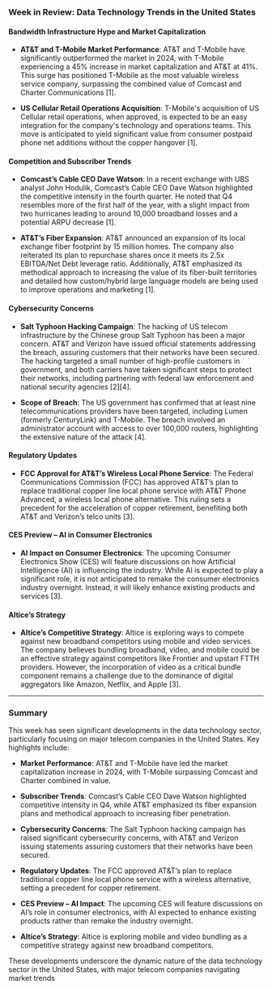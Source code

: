 ### Week in Review: Data Technology Trends in the United States

#### **Bandwidth Infrastructure Hype and Market Capitalization**

- **AT&T and T-Mobile Market Performance**: AT&T and T-Mobile have significantly outperformed the market in 2024, with T-Mobile experiencing a 45% increase in market capitalization and AT&T at 41%. This surge has positioned T-Mobile as the most valuable wireless service company, surpassing the combined value of Comcast and Charter Communications [1].
  
- **US Cellular Retail Operations Acquisition**: T-Mobile's acquisition of US Cellular retail operations, when approved, is expected to be an easy integration for the company's technology and operations teams. This move is anticipated to yield significant value from consumer postpaid phone net additions without the copper hangover [1].

#### **Competition and Subscriber Trends**

- **Comcast’s Cable CEO Dave Watson**: In a recent exchange with UBS analyst John Hodulik, Comcast’s Cable CEO Dave Watson highlighted the competitive intensity in the fourth quarter. He noted that Q4 resembles more of the first half of the year, with a slight impact from two hurricanes leading to around 10,000 broadband losses and a potential ARPU decrease [1].

- **AT&T’s Fiber Expansion**: AT&T announced an expansion of its local exchange fiber footprint by 15 million homes. The company also reiterated its plan to repurchase shares once it meets its 2.5x EBITDA/Net Debt leverage ratio. Additionally, AT&T emphasized its methodical approach to increasing the value of its fiber-built territories and detailed how custom/hybrid large language models are being used to improve operations and marketing [1].

#### **Cybersecurity Concerns**

- **Salt Typhoon Hacking Campaign**: The hacking of US telecom infrastructure by the Chinese group Salt Typhoon has been a major concern. AT&T and Verizon have issued official statements addressing the breach, assuring customers that their networks have been secured. The hacking targeted a small number of high-profile customers in government, and both carriers have taken significant steps to protect their networks, including partnering with federal law enforcement and national security agencies [2][4].

- **Scope of Breach**: The US government has confirmed that at least nine telecommunications providers have been targeted, including Lumen (formerly CenturyLink) and T-Mobile. The breach involved an administrator account with access to over 100,000 routers, highlighting the extensive nature of the attack [4].

#### **Regulatory Updates**

- **FCC Approval for AT&T’s Wireless Local Phone Service**: The Federal Communications Commission (FCC) has approved AT&T’s plan to replace traditional copper line local phone service with AT&T Phone Advanced, a wireless local phone alternative. This ruling sets a precedent for the acceleration of copper retirement, benefiting both AT&T and Verizon’s telco units [3].

#### **CES Preview – AI in Consumer Electronics**

- **AI Impact on Consumer Electronics**: The upcoming Consumer Electronics Show (CES) will feature discussions on how Artificial Intelligence (AI) is influencing the industry. While AI is expected to play a significant role, it is not anticipated to remake the consumer electronics industry overnight. Instead, it will likely enhance existing products and services [3].

#### **Altice’s Strategy**

- **Altice’s Competitive Strategy**: Altice is exploring ways to compete against new broadband competitors using mobile and video services. The company believes bundling broadband, video, and mobile could be an effective strategy against competitors like Frontier and upstart FTTH providers. However, the incorporation of video as a critical bundle component remains a challenge due to the dominance of digital aggregators like Amazon, Netflix, and Apple [3].

---

### Summary

This week has seen significant developments in the data technology sector, particularly focusing on major telecom companies in the United States. Key highlights include:

- **Market Performance**: AT&T and T-Mobile have led the market capitalization increase in 2024, with T-Mobile surpassing Comcast and Charter combined in value.
  
- **Subscriber Trends**: Comcast’s Cable CEO Dave Watson highlighted competitive intensity in Q4, while AT&T emphasized its fiber expansion plans and methodical approach to increasing fiber penetration.
  
- **Cybersecurity Concerns**: The Salt Typhoon hacking campaign has raised significant cybersecurity concerns, with AT&T and Verizon issuing statements assuring customers that their networks have been secured.
  
- **Regulatory Updates**: The FCC approved AT&T’s plan to replace traditional copper line local phone service with a wireless alternative, setting a precedent for copper retirement.
  
- **CES Preview – AI Impact**: The upcoming CES will feature discussions on AI’s role in consumer electronics, with AI expected to enhance existing products rather than remake the industry overnight.
  
- **Altice’s Strategy**: Altice is exploring mobile and video bundling as a competitive strategy against new broadband competitors.

These developments underscore the dynamic nature of the data technology sector in the United States, with major telecom companies navigating market trends